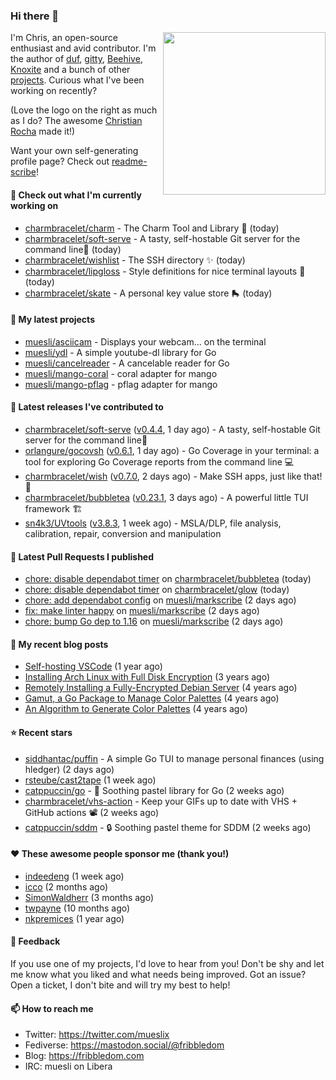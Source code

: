 ### Hi there 👋

<img align="right" src="https://raw.githubusercontent.com/muesli/muesli/master/assets/termenv.png" width="260">

I'm Chris, an open-source enthusiast and avid contributor. I'm the author of [duf](https://github.com/muesli/duf),
[gitty](https://github.com/muesli/gitty), [Beehive](https://github.com/muesli/beehive), [Knoxite](https://github.com/knoxite/knoxite)
 and a bunch of other [projects](https://fribbledom.com/projects/). Curious what I've been working on recently?

(Love the logo on the right as much as I do? The awesome [Christian Rocha](https://github.com/meowgorithm/) made it!)

Want your own self-generating profile page? Check out [readme-scribe](https://github.com/muesli/readme-scribe)!

#### 👷 Check out what I'm currently working on

- [charmbracelet/charm](https://github.com/charmbracelet/charm) - The Charm Tool and Library 🌟 (today)
- [charmbracelet/soft-serve](https://github.com/charmbracelet/soft-serve) - A tasty, self-hostable Git server for the command line🍦 (today)
- [charmbracelet/wishlist](https://github.com/charmbracelet/wishlist) - The SSH directory ✨ (today)
- [charmbracelet/lipgloss](https://github.com/charmbracelet/lipgloss) - Style definitions for nice terminal layouts 👄 (today)
- [charmbracelet/skate](https://github.com/charmbracelet/skate) - A personal key value store 🛼 (today)

#### 🌱 My latest projects

- [muesli/asciicam](https://github.com/muesli/asciicam) - Displays your webcam... on the terminal
- [muesli/ydl](https://github.com/muesli/ydl) - A simple youtube-dl library for Go
- [muesli/cancelreader](https://github.com/muesli/cancelreader) - A cancelable reader for Go
- [muesli/mango-coral](https://github.com/muesli/mango-coral) - coral adapter for mango
- [muesli/mango-pflag](https://github.com/muesli/mango-pflag) - pflag adapter for mango

#### 🔭 Latest releases I've contributed to

- [charmbracelet/soft-serve](https://github.com/charmbracelet/soft-serve) ([v0.4.4](https://github.com/charmbracelet/soft-serve/releases/tag/v0.4.4), 1 day ago) - A tasty, self-hostable Git server for the command line🍦
- [orlangure/gocovsh](https://github.com/orlangure/gocovsh) ([v0.6.1](https://github.com/orlangure/gocovsh/releases/tag/v0.6.1), 1 day ago) - Go Coverage in your terminal: a tool for exploring Go Coverage reports from the command line 💻
- [charmbracelet/wish](https://github.com/charmbracelet/wish) ([v0.7.0](https://github.com/charmbracelet/wish/releases/tag/v0.7.0), 2 days ago) - Make SSH apps, just like that! 💫
- [charmbracelet/bubbletea](https://github.com/charmbracelet/bubbletea) ([v0.23.1](https://github.com/charmbracelet/bubbletea/releases/tag/v0.23.1), 3 days ago) - A powerful little TUI framework 🏗
- [sn4k3/UVtools](https://github.com/sn4k3/UVtools) ([v3.8.3](https://github.com/sn4k3/UVtools/releases/tag/v3.8.3), 1 week ago) - MSLA/DLP, file analysis, calibration, repair, conversion and manipulation

#### 🔨 Latest Pull Requests I published

- [chore: disable dependabot timer](https://github.com/charmbracelet/bubbletea/pull/608) on [charmbracelet/bubbletea](https://github.com/charmbracelet/bubbletea) (today)
- [chore: disable dependabot timer](https://github.com/charmbracelet/glow/pull/419) on [charmbracelet/glow](https://github.com/charmbracelet/glow) (today)
- [chore: add dependabot config](https://github.com/muesli/markscribe/pull/55) on [muesli/markscribe](https://github.com/muesli/markscribe) (2 days ago)
- [fix: make linter happy](https://github.com/muesli/markscribe/pull/54) on [muesli/markscribe](https://github.com/muesli/markscribe) (2 days ago)
- [chore: bump Go dep to 1.16](https://github.com/muesli/markscribe/pull/53) on [muesli/markscribe](https://github.com/muesli/markscribe) (2 days ago)

#### 📜 My recent blog posts

- [Self-hosting VSCode](https://fribbledom.com/posts/selfhosting-vscode/) (1 year ago)
- [Installing Arch Linux with Full Disk Encryption](https://fribbledom.com/posts/encrypted-arch-install/) (3 years ago)
- [Remotely Installing a Fully-Encrypted Debian Server](https://fribbledom.com/posts/encrypted-remote-debian-install/) (4 years ago)
- [Gamut, a Go Package to Manage Color Palettes](https://fribbledom.com/posts/gamut-package-to-handle-color-palettes/) (4 years ago)
- [An Algorithm to Generate Color Palettes](https://fribbledom.com/posts/an-algorithm-to-generate-color-palettes/) (4 years ago)

#### ⭐ Recent stars

- [siddhantac/puffin](https://github.com/siddhantac/puffin) - A simple Go TUI to manage personal finances (using hledger) (2 days ago)
- [rsteube/cast2tape](https://github.com/rsteube/cast2tape) (1 week ago)
- [catppuccin/go](https://github.com/catppuccin/go) - 🦫 Soothing pastel library for Go (2 weeks ago)
- [charmbracelet/vhs-action](https://github.com/charmbracelet/vhs-action) - Keep your GIFs up to date with VHS &#43; GitHub actions 📽️ (2 weeks ago)
- [catppuccin/sddm](https://github.com/catppuccin/sddm) -  🔒 Soothing pastel theme for SDDM (2 weeks ago)

#### ❤️ These awesome people sponsor me (thank you!)

- [indeedeng](https://github.com/indeedeng) (1 week ago)
- [icco](https://github.com/icco) (2 months ago)
- [SimonWaldherr](https://github.com/SimonWaldherr) (3 months ago)
- [twpayne](https://github.com/twpayne) (10 months ago)
- [nkpremices](https://github.com/nkpremices) (1 year ago)

#### 💬 Feedback

If you use one of my projects, I'd love to hear from you! Don't be shy and let me know what you liked
and what needs being improved. Got an issue? Open a ticket, I don't bite and will try my best to help!

#### 📫 How to reach me

- Twitter: https://twitter.com/mueslix
- Fediverse: https://mastodon.social/@fribbledom
- Blog: https://fribbledom.com
- IRC: muesli on Libera
